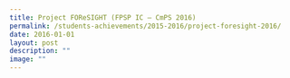```yaml
---
title: Project FOReSIGHT (FPSP IC – CmPS 2016)
permalink: /students-achievements/2015-2016/project-foresight-2016/
date: 2016-01-01
layout: post
description: ""
image: ""
---
```

